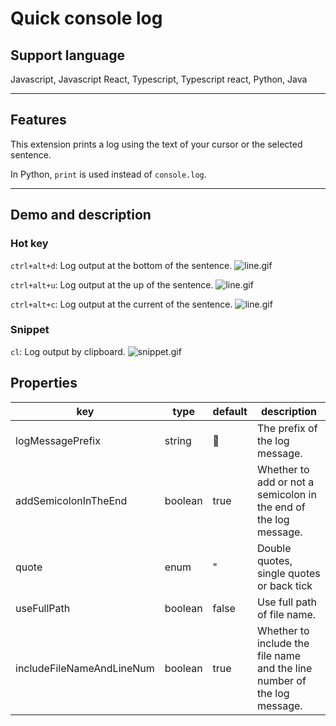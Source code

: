 # Quick console log

## Support language
Javascript, Javascript React, Typescript, Typescript react, Python, Java

---
## Features
This extension prints a log using the text of your cursor or the selected sentence.

In Python, `print` is used instead of `console.log`.

---
## Demo and description
### Hot key
`ctrl+alt+d`: Log output at the bottom of the sentence.
![line.gif](https://raw.githubusercontent.com/gyuha/quick-console-log/main/images/wrap-down.gif)

`ctrl+alt+u`: Log output at the up of the sentence.
![line.gif](https://raw.githubusercontent.com/gyuha/quick-console-log/main/images/wrap-up.gif)

`ctrl+alt+c`:  Log output at the current of the sentence.
![line.gif](https://raw.githubusercontent.com/gyuha/quick-console-log/main/images/wrap-line.gif)

### Snippet
`cl`: Log output by clipboard.
![snippet.gif](https://raw.githubusercontent.com/gyuha/quick-console-log/main/images/snippet.gif)


## Properties

| key                       | type    | default | description                                                  |
| ------------------------- | ------- | ------- | ------------------------------------------------------------ |
| logMessagePrefix          | string  | 📢       | The prefix of the log message.                               |
| addSemicolonInTheEnd      | boolean | true    | Whether to add or not a semicolon in the end of the log message. |
| quote                     | enum    | "       | Double quotes, single quotes or back tick                    |
| useFullPath               | boolean | false   | Use full path of file name.                                  |
| includeFileNameAndLineNum | boolean | true    | Whether to include the file name and the line number of the log message. |

